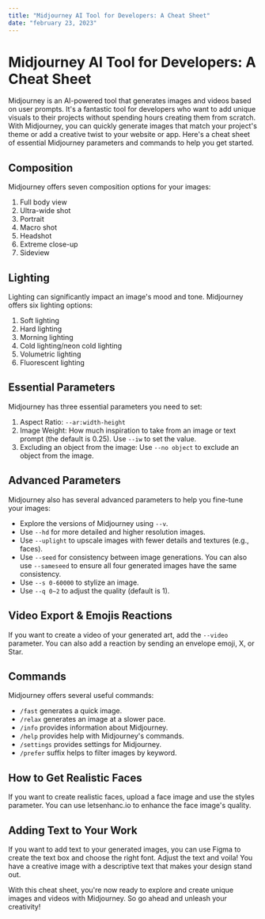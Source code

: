 ```yaml
---
title: "Midjourney AI Tool for Developers: A Cheat Sheet"
date: "february 23, 2023"
---
```


# Midjourney AI Tool for Developers: A Cheat Sheet

Midjourney is an AI-powered tool that generates images and videos based on user prompts. It's a fantastic tool for developers who want to add unique visuals to their projects without spending hours creating them from scratch. With Midjourney, you can quickly generate images that match your project's theme or add a creative twist to your website or app. Here's a cheat sheet of essential Midjourney parameters and commands to help you get started.

## Composition

Midjourney offers seven composition options for your images:

1.  Full body view
2.  Ultra-wide shot
3.  Portrait
4.  Macro shot
5.  Headshot
6.  Extreme close-up
7.  Sideview

## Lighting

Lighting can significantly impact an image's mood and tone. Midjourney offers six lighting options:

1.  Soft lighting
2.  Hard lighting
3.  Morning lighting
4.  Cold lighting/neon cold lighting
5.  Volumetric lighting
6.  Fluorescent lighting

## Essential Parameters

Midjourney has three essential parameters you need to set:

1.  Aspect Ratio: `--ar:width-height`
2.  Image Weight: How much inspiration to take from an image or text prompt (the default is 0.25). Use `--iw` to set the value.
3.  Excluding an object from the image: Use `--no object` to exclude an object from the image.

## Advanced Parameters

Midjourney also has several advanced parameters to help you fine-tune your images:

-   Explore the versions of Midjourney using `--v`.
-   Use `--hd` for more detailed and higher resolution images.
-   Use `--uplight` to upscale images with fewer details and textures (e.g., faces).
-   Use `--seed` for consistency between image generations. You can also use `--sameseed` to ensure all four generated images have the same consistency.
-   Use `--s 0-60000` to stylize an image.
-   Use `--q 0~2` to adjust the quality (default is 1).

## Video Export & Emojis Reactions

If you want to create a video of your generated art, add the `--video` parameter. You can also add a reaction by sending an envelope emoji, X, or Star.

## Commands

Midjourney offers several useful commands:

-   `/fast` generates a quick image.
-   `/relax` generates an image at a slower pace.
-   `/info` provides information about Midjourney.
-   `/help` provides help with Midjourney's commands.
-   `/settings` provides settings for Midjourney.
-   `/prefer` suffix helps to filter images by keyword.

## How to Get Realistic Faces

If you want to create realistic faces, upload a face image and use the styles parameter. You can use letsenhanc.io to enhance the face image's quality.

## Adding Text to Your Work

If you want to add text to your generated images, you can use Figma to create the text box and choose the right font. Adjust the text and voila! You have a creative image with a descriptive text that makes your design stand out.

With this cheat sheet, you're now ready to explore and create unique images and videos with Midjourney. So go ahead and unleash your creativity!